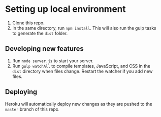 # Setting up local environment

1. Clone this repo.
2. In the same directory, run `npm install`. This will also run the gulp tasks to generate the `dist` folder.

## Developing new features

1. Run `node server.js` to start your server.
2. Run `gulp watchAll` to compile templates, JavaScript, and CSS in the `dist` directory when files change. Restart the watcher if you add new files.

## Deploying

Heroku will automatically deploy new changes as they are pushed to the `master` branch of this repo.
